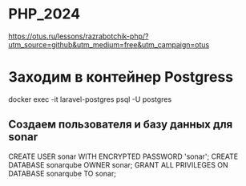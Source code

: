 # PHP_2024

https://otus.ru/lessons/razrabotchik-php/?utm_source=github&utm_medium=free&utm_campaign=otus

# Заходим в контейнер Postgress
docker exec -it laravel-postgres psql -U postgres

## Создаем пользователя и базу данных для sonar
CREATE USER sonar WITH ENCRYPTED PASSWORD 'sonar';
CREATE DATABASE sonarqube OWNER sonar;
GRANT ALL PRIVILEGES ON DATABASE sonarqube TO sonar;